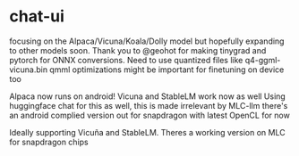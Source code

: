 # chat-ui
focusing on the Alpaca/Vicuna/Koala/Dolly model but hopefully expanding to other models soon. Thank you to @geohot for making tinygrad and pytorch for ONNX conversions. Need to use quantized files like q4-ggml-vicuna.bin qmml optimizations might be important for finetuning on device too

Alpaca now runs on android! Vicuna and StableLM work now as well
Using huggingface chat for this as well, this is made irrelevant by MLC-llm there's an android complied version out for snapdragon with latest OpenCL for now

Ideally supporting Vicuña and StableLM. Theres a working version on MLC for snapdragon chips
